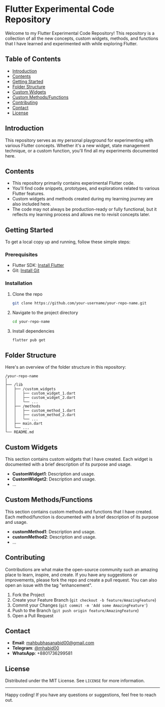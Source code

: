 
# Flutter Experimental Code Repository

Welcome to my Flutter Experimental Code Repository! This repository is a collection of all the new concepts, custom widgets, methods, and functions that I have learned and experimented with while exploring Flutter.

## Table of Contents

- [Introduction](#introduction)
- [Contents](#contents)
- [Getting Started](#getting-started)
- [Folder Structure](#folder-structure)
- [Custom Widgets](#custom-widgets)
- [Custom Methods/Functions](#custom-methodsfunctions)
- [Contributing](#contributing)
- [Contact](#contact)
- [License](#license)

## Introduction

This repository serves as my personal playground for experimenting with various Flutter concepts. Whether it's a new widget, state management technique, or a custom function, you'll find all my experiments documented here.

## Contents

* This repository primarily contains experimental Flutter code.
* You'll find code snippets, prototypes, and explorations related to various Flutter features.
* Custom widgets and methods created during my learning journey are also included here.
* The code may not always be production-ready or fully functional, but it reflects my learning process and allows me to revisit concepts later.

## Getting Started

To get a local copy up and running, follow these simple steps:

### Prerequisites

- Flutter SDK: [Install Flutter](https://flutter.dev/docs/get-started/install)
- Git: [Install Git](https://git-scm.com/book/en/v2/Getting-Started-Installing-Git)

### Installation

1. Clone the repo
   ```sh
   git clone https://github.com/your-username/your-repo-name.git
   ```
2. Navigate to the project directory
   ```sh
   cd your-repo-name
   ```
3. Install dependencies
   ```sh
   flutter pub get
   ```

## Folder Structure

Here's an overview of the folder structure in this repository:

```
/your-repo-name
│
├── /lib
│   ├── /custom_widgets
│   │   ├── custom_widget_1.dart
│   │   ├── custom_widget_2.dart
│   │   └── ...
│   ├── /methods
│   │   ├── custom_method_1.dart
│   │   ├── custom_method_2.dart
│   │   └── ...
│   ├── main.dart
│   └── ...
└── README.md
```

## Custom Widgets

This section contains custom widgets that I have created. Each widget is documented with a brief description of its purpose and usage.

- **CustomWidget1**: Description and usage.
- **CustomWidget2**: Description and usage.
- ...

## Custom Methods/Functions

This section contains custom methods and functions that I have created. Each method/function is documented with a brief description of its purpose and usage.

- **customMethod1**: Description and usage.
- **customMethod2**: Description and usage.
- ...

## Contributing

Contributions are what make the open-source community such an amazing place to learn, inspire, and create. If you have any suggestions or improvements, please fork the repo and create a pull request. You can also open an issue with the tag "enhancement".

1. Fork the Project
2. Create your Feature Branch (`git checkout -b feature/AmazingFeature`)
3. Commit your Changes (`git commit -m 'Add some AmazingFeature'`)
4. Push to the Branch (`git push origin feature/AmazingFeature`)
5. Open a Pull Request

## Contact

- **Email**: mahbubhasanabid00@gmail.com
- **Telegram**: [@mhabid00](https://t.me/mhabid00)
- **WhatsApp**: +8801736299581

## License

Distributed under the MIT License. See `LICENSE` for more information.

---

Happy coding! If you have any questions or suggestions, feel free to reach out.
